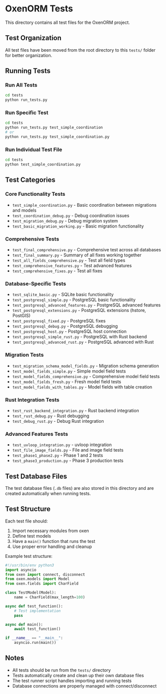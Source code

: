 # OxenORM Tests

This directory contains all test files for the OxenORM project.

## Test Organization

All test files have been moved from the root directory to this `tests/` folder for better organization.

## Running Tests

### Run All Tests
```bash
cd tests
python run_tests.py
```

### Run Specific Test
```bash
cd tests
python run_tests.py test_simple_coordination
# or
python run_tests.py test_simple_coordination.py
```

### Run Individual Test File
```bash
cd tests
python test_simple_coordination.py
```

## Test Categories

### Core Functionality Tests
- `test_simple_coordination.py` - Basic coordination between migrations and models
- `test_coordination_debug.py` - Debug coordination issues
- `test_migration_debug.py` - Debug migration system
- `test_basic_migration_working.py` - Basic migration functionality

### Comprehensive Tests
- `test_final_comprehensive.py` - Comprehensive test across all databases
- `test_final_summary.py` - Summary of all fixes working together
- `test_all_fields_comprehensive.py` - Test all field types
- `test_comprehensive_features.py` - Test advanced features
- `test_comprehensive_fixes.py` - Test all fixes

### Database-Specific Tests
- `test_sqlite_basic.py` - SQLite basic functionality
- `test_postgresql_simple.py` - PostgreSQL basic functionality
- `test_postgresql_advanced_features.py` - PostgreSQL advanced features
- `test_postgresql_extensions.py` - PostgreSQL extensions (hstore, PostGIS)
- `test_postgresql_fixed.py` - PostgreSQL fixes
- `test_postgresql_debug.py` - PostgreSQL debugging
- `test_postgresql_host.py` - PostgreSQL host connection
- `test_postgresql_simple_rust.py` - PostgreSQL with Rust backend
- `test_postgresql_advanced_rust.py` - PostgreSQL advanced with Rust

### Migration Tests
- `test_migration_schema_model_fields.py` - Migration schema generation
- `test_model_fields_simple.py` - Simple model field tests
- `test_model_fields_comprehensive.py` - Comprehensive model field tests
- `test_model_fields_fresh.py` - Fresh model field tests
- `test_model_fields_with_tables.py` - Model fields with table creation

### Rust Integration Tests
- `test_rust_backend_integration.py` - Rust backend integration
- `test_rust_debug.py` - Rust debugging
- `test_debug_rust.py` - Debug Rust integration

### Advanced Features Tests
- `test_uvloop_integration.py` - uvloop integration
- `test_file_image_fields.py` - File and image field tests
- `test_phase1_phase2.py` - Phase 1 and 2 tests
- `test_phase3_production.py` - Phase 3 production tests

## Test Database Files

The test database files (`.db` files) are also stored in this directory and are created automatically when running tests.

## Test Structure

Each test file should:
1. Import necessary modules from oxen
2. Define test models
3. Have a `main()` function that runs the test
4. Use proper error handling and cleanup

Example test structure:
```python
#!/usr/bin/env python3
import asyncio
from oxen import connect, disconnect
from oxen.models import Model
from oxen.fields import CharField

class TestModel(Model):
    name = CharField(max_length=100)

async def test_function():
    # Test implementation
    pass

async def main():
    await test_function()

if __name__ == "__main__":
    asyncio.run(main())
```

## Notes

- All tests should be run from the `tests/` directory
- Tests automatically create and clean up their own database files
- The test runner script handles importing and running tests
- Database connections are properly managed with connect/disconnect 